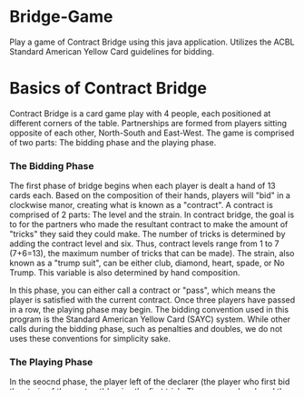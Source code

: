 # Bridge-Game
Play a game of Contract Bridge using this java application. Utilizes the ACBL Standard American Yellow Card guidelines for bidding.

# Basics of Contract Bridge

Contract Bridge is a card game play with 4 people, each positioned at different corners of the table. Partnerships are formed from players sitting opposite of each other, North-South and East-West. The game is comprised of two parts: The bidding phase and the playing phase.

### The Bidding Phase

The first phase of bridge begins when each player is dealt a hand of 13 cards each. Based on the composition of their hands, players will "bid" in a clockwise manor, creating what is known as a "contract". A contract is comprised of 2 parts: The level and the strain. In contract bridge, the goal is to for the partners who made the resultant contract to make the amount of "tricks" they said they could make. The number of tricks is determined by adding the contract level and six. Thus, contract levels range from 1 to 7 (7+6=13), the maximum number of tricks that can be made). The strain, also known as a "trump suit", can be either club, diamond, heart, spade, or No Trump. This variable is also determined by hand composition.

In this phase, you can either call a contract or "pass", which means the player is satisfied with the current contract. Once three players have passed in a row, the playing phase may begin. The bidding convention used in this program is the Standard American Yellow Card (SAYC) system. While other calls during the bidding phase, such as penalties and doubles, we do not uses these conventions for simplicity sake.

### The Playing Phase

In the seocnd phase, the player left of the declarer (the player who first bid the strain of the contract) begins the first trick. The person who played the contract on the attacking side also plays their partner's hand, who displays their hand by suit once their turn has arrived during the first trick. They are what's known as the "dummy". The first card in a trick is the set suit for that trick. A player must play a card of that suit if they have one in their possesion. The player with the highest card of that suite during the round wins the trick.

The contracts, though, also contain the previously mentioned trump suit. If a player does not have a card that is currently being played, but does have a card with the given trump suit, when played, that card "trumps" all other cards other than that suit, depsite it's value.

Once all tricks have been completed, the amount of tricks the partners on the attacking side made are then reduced by adding the contract level and six, then subtracting that value from the number of tricks committed. 

This is by no means a comprehensive description, but should provide a basic understanding of the game's flow.

# Using the program

This game utilizies the command prompt for user input and game display. The game will first generate a hand for the user, and then ask them for a contract. The user continues to bid until three consecutive passes are made (AI bids are displayed as well). Afterwards, the game enters the playing phase. Here, the player chooses a card from their hand via numberpad to play for a given trick. The AI will display their cards for each trick, similar to how they showed their bids. Once all thirteen tricks have been completed, a score is calculated for the attacker (negative # for amount of tricks below contract, positive # for amount of tricks above contract). Lastly, the program asks if the user would like to play again.

### Inputs for the program

  ##### Bidding Phase
  Levels: 1 2 3 4 5 6 7
  
  Strains: C = Club  D = Diamond  H = Heart  S = Spade  T = No Trump

  ##### Playing Phase
  The number under each card displayed

### Additional Comments

If you are compiling in Eclipse and have trouble viewing the suit symbols, do the following:
Window->Preferences->General->Workspace->Text file encoding->Change to UTF-8
